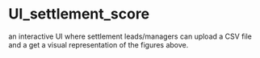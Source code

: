 # UI_settlement_score
an interactive UI where settlement leads/managers can upload a CSV file and a get a visual representation of the figures above.
